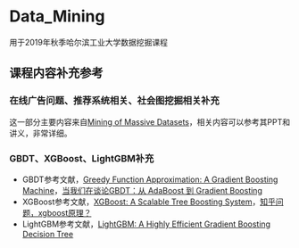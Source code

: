# Data_Mining

用于2019年秋季哈尔滨工业大学数据挖掘课程

## 课程内容补充参考

### 在线广告问题、推荐系统相关、社会图挖掘相关补充

这一部分主要内容来自[Mining of Massive Datasets](http://www.mmds.org/)，相关内容可以参考其PPT和讲义，非常详细。

### GBDT、XGBoost、LightGBM补充

- GBDT参考文献，[Greedy Function Approximation: A Gradient Boosting Machine](https://statweb.stanford.edu/~jhf/ftp/trebst.pdf)，[当我们在谈论GBDT：从 AdaBoost 到 Gradient Boosting](https://zhuanlan.zhihu.com/p/25096501)
- XGBoost参考文献，[XGBoost: A Scalable Tree Boosting System](http://cinslab.com/wp-content/uploads/2019/06/Ke-Wang-XGBoost-A-Scalable-Tree-Boosting-System.pdf)，[知乎问题，xgboost原理？](https://www.zhihu.com/question/58883125/answer/206813653)
- LightGBM参考文献，[LightGBM: A Highly Efficient Gradient Boosting Decision Tree](https://papers.nips.cc/paper/6907-lightgbm-a-highly-efficient-gradient-boosting-decision-tree.pdf)
